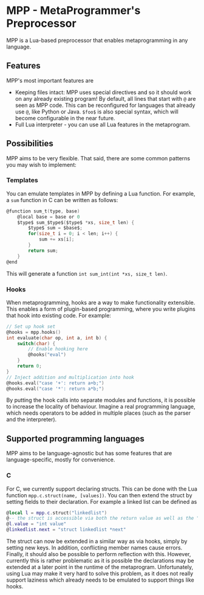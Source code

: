 # MPP - MetaProgrammer's Preprocessor
MPP is a Lua-based preprocessor that enables metaprogramming in any language.

## Features
MPP's most important features are

- Keeping files intact: MPP uses special directives and so it should work on any already existing program! By default, all lines that start with `@` are seen as MPP code. This can be reconfigured for languages that already use `@`, like Python or Java. `$foo$` is also special syntax, which will become configurable in the near future.
- Full Lua interpreter - you can use all Lua features in the metaprogram.

## Possibilities
MPP aims to be very flexible. That said, there are some common patterns you may wish to implement:

### Templates
You can emulate templates in MPP by defining a Lua function. For example, a `sum` function in C can be written as follows:
```c
@function sum_t(type, base)
    @local base = base or 0
    $type$ sum_$type$($type$ *xs, size_t len) {
        $type$ sum = $base$;
        for(size_t i = 0; i < len; i++) {
            sum += xs[i];
        }
        return sum;
    }
@end
```
This will generate a function `int sum_int(int *xs, size_t len)`.

### Hooks
When metaprogramming, hooks are a way to make functionality extensible. This enables a form of plugin-based programming, where you write plugins that hook into existing code. For example:
```c
// Set up hook set
@hooks = mpp.hooks()
int evaluate(char op, int a, int b) {
    switch(char) {
        // Enable hooking here
        @hooks("eval")
    }
    return 0;
}
// Inject addition and multiplication into hook
@hooks.eval("case '+': return a+b;")
@hooks.eval("case '*': return a*b;")
```
By putting the hook calls into separate modules and functions, it is possible to increase the locality of behaviour. Imagine a real programming language, which needs operators to be added in multiple places (such as the parser and the interpreter).

## Supported programming languages
MPP aims to be language-agnostic but has some features that are language-specific, mostly for convenience.

### C
For C, we currently support declaring structs. This can be done with the Lua function `mpp.c.struct(name, [values])`. You can then extend the struct by setting fields to their declaration. For example a linked list can be defined as
```lua
@local l = mpp.c.struct("linkedlist")
@-- the struct is accessible via both the return value as well as the "linkedlist" global:
@l.value = "int value"
@linkedlist.next = "struct linkedlist *next"
```
The struct can now be extended in a similar way as via hooks, simply by setting new keys. In addition, conflicting member names cause errors.
Finally, it should also be possible to perform reflection with this. However, currently this is rather problematic as it is possible the declarations may be extended at a later point in the runtime of the metaprogram. Unfortunately, using Lua may make it very hard to solve this problem, as it does not really support laziness which already needs to be emulated to support things like hooks.
